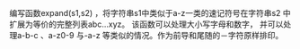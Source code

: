 编写函数expand(s1,s2) ，将字符串s1中类似于a-z一类的速记符号在字符串s2 中扩展为等价的完整列表abc…xyz。
该函数可以处理大小写字母和数字， 并可以处理a-b-c 、a-z0-9 与-a-z 等类似的情况。作为前导和尾随的－字符原样排印。